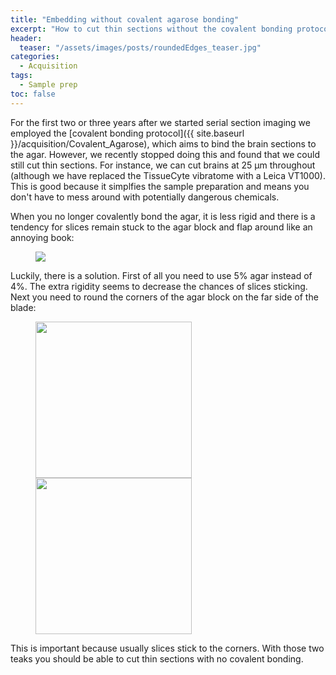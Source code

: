```yaml
---
title: "Embedding without covalent agarose bonding"
excerpt: "How to cut thin sections without the covalent bonding protocol"
header:
  teaser: "/assets/images/posts/roundedEdges_teaser.jpg"
categories:
  - Acquisition
tags: 
  - Sample prep
toc: false
---
```

 

For the first two or three years after we started serial section imaging we employed the [covalent bonding protocol]({{ site.baseurl }}/acquisition/Covalent_Agarose), which aims to bind the brain sections to the agar. 
However, we recently stopped doing this and found that we could still cut thin sections. 
For instance, we can cut brains at 25 μm throughout (although we have replaced the TissueCyte vibratome with a Leica VT1000). 
This is good because it simplfies the sample preparation and means you don't have to mess around with potentially dangerous chemicals. 

When you no longer covalently bond the agar, it is less rigid and there is a tendency for slices remain stuck to the agar block and flap around like an annoying book:
<figure>
    <a href="{{ site.baseurl }}/assets/images/posts/stickingSlices.jpg">
        <img src="{{ site.baseurl }}/assets/images/posts/stickingSlices.jpg" >
    </a>
</figure>

Luckily, there is a solution. 
First of all you need to use 5% agar instead of 4%. 
The extra rigidity seems to decrease the chances of slices sticking. 
Next you need to round the corners of the agar block on the far side of the blade:
<figure>
    <img width="250px" src="{{ site.baseurl }}/assets/images/posts/roundedEdges01.jpg" >
    <img width="250px" src="{{ site.baseurl }}/assets/images/posts/RoundedCornerAgar.png" >
</figure>
This is important because usually slices stick to the corners. 
With those two teaks you should be able to cut thin sections with no covalent bonding.


